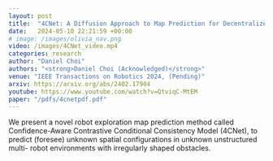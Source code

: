 ```yaml
---
layout: post
title:  "4CNet: A Diffusion Approach to Map Prediction for Decentralized Multi-Robot Exploration"
date:   2024-05-10 22:21:59 +00:00
# image: /images/olivia_nav.png
video: /images/4CNet_video.mp4
categories: research
author: "Daniel Choi"
authors: "<strong>Daniel Choi (Acknowledged)</strong>"
venue: "IEEE Transactions on Robotics 2024, (Pending)"
arxiv: https://arxiv.org/abs/2402.17904
youtube: https://www.youtube.com/watch?v=QtviqC-MtEM
paper: "/pdfs/4cnetpdf.pdf"
---
```

We present a novel robot exploration map prediction method called Confidence-Aware Contrastive Conditional Consistency Model (4CNet), to predict (foresee) unknown spatial configurations in unknown unstructured multi- robot environments with irregularly shaped obstacles.